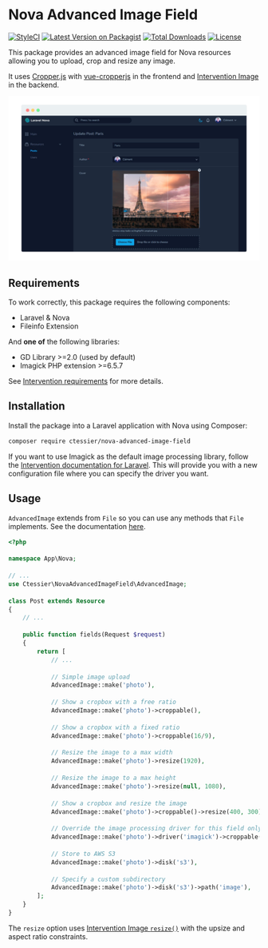 # Nova Advanced Image Field

[![StyleCI](https://github.styleci.io/repos/156091175/shield?branch=1.x)](https://github.styleci.io/repos/156091175)
[![Latest Version on Packagist](https://img.shields.io/packagist/v/ctessier/nova-advanced-image-field.svg?style=flat-square)](https://packagist.org/packages/ctessier/nova-advanced-image-field)
[![Total Downloads](https://img.shields.io/packagist/dm/ctessier/nova-advanced-image-field.svg?style=flat-square)](https://packagist.org/packages/ctessier/nova-advanced-image-field)
[![License](https://img.shields.io/github/license/ctessier/nova-advanced-image-field?color=%23B2878B&style=flat-square)](https://packagist.org/packages/ctessier/nova-advanced-image-field)

This package provides an advanced image field for Nova resources allowing you to upload, crop and resize any image.

It uses [Cropper.js](https://fengyuanchen.github.io/cropperjs) with [vue-cropperjs](https://github.com/Agontuk/vue-cropperjs) in the frontend and [Intervention Image](http://image.intervention.io) in the backend.

![screenshot of the advanced image field](https://github.com/ctessier/nova-advanced-image-field/blob/1.x/screenshot.png?raw=true)

## Requirements

To work correctly, this package requires the following components:
- Laravel & Nova
- Fileinfo Extension

And **one of** the following libraries:
- GD Library >=2.0 (used by default)
- Imagick PHP extension >=6.5.7

See [Intervention requirements](http://image.intervention.io/getting_started/installation) for more details.

## Installation

Install the package into a Laravel application with Nova using Composer:

```bash
composer require ctessier/nova-advanced-image-field
```

If you want to use Imagick as the default image processing library, follow the [Intervention documentation for Laravel](http://image.intervention.io/getting_started/installation#laravel).
This will provide you with a new configuration file where you can specify the driver you want.

## Usage

`AdvancedImage` extends from `File` so you can use any methods that `File` implements. See the documentation [here](https://nova.laravel.com/docs/2.0/resources/fields.html#file-field).

```php
<?php

namespace App\Nova;

// ...
use Ctessier\NovaAdvancedImageField\AdvancedImage;

class Post extends Resource
{
    // ...

    public function fields(Request $request)
    {
        return [
            // ...

            // Simple image upload
            AdvancedImage::make('photo'),

            // Show a cropbox with a free ratio
            AdvancedImage::make('photo')->croppable(),

            // Show a cropbox with a fixed ratio
            AdvancedImage::make('photo')->croppable(16/9),

            // Resize the image to a max width
            AdvancedImage::make('photo')->resize(1920),

            // Resize the image to a max height
            AdvancedImage::make('photo')->resize(null, 1080),

            // Show a cropbox and resize the image
            AdvancedImage::make('photo')->croppable()->resize(400, 300),

            // Override the image processing driver for this field only
            AdvancedImage::make('photo')->driver('imagick')->croppable(),

            // Store to AWS S3
            AdvancedImage::make('photo')->disk('s3'),

            // Specify a custom subdirectory
            AdvancedImage::make('photo')->disk('s3')->path('image'),
        ];
    }
}
```

The `resize` option uses [Intervention Image `resize()`](http://image.intervention.io/api/resize) with the upsize and aspect ratio constraints.

